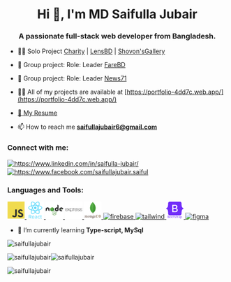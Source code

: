 
<h1 align="center">Hi 👋, I'm MD Saifulla Jubair</h1>
<h3 align="center">A passionate full-stack web developer from Bangladesh.</h3>

- 👨‍💻 Solo Project [Charity](https://charity-client.vercel.app/) | [LensBD](https://lensbd.netlify.app/) | [Shovon'sGallery](https://shovon-sgallery.web.app/)  
  
- 🤝 Group project: Role: Leader [FareBD](https://farebd-9.web.app/)

- 🤝 Group project: Role: Leader [News71](https://news-71-f8a9f.web.app/)




- 👨‍💻 All of my projects are available at [https://portfolio-4dd7c.web.app/](https://portfolio-4dd7c.web.app/)


- <a href="https://drive.google.com/file/d/1nqKaH0WWi8R0ZnAPZ3pgNkFOi7xXvDq_/view">📄 My Resume</a>
- 📫 How to reach me **saifullajubair6@gmail.com**

<h3 align="left">Connect with me:</h3>
<p align="left">
<a href="https://linkedin.com/in/https://www.linkedin.com/in/saifulla-jubair/" target="blank"><img align="center" src="https://raw.githubusercontent.com/rahuldkjain/github-profile-readme-generator/master/src/images/icons/Social/linked-in-alt.svg" alt="https://www.linkedin.com/in/saifulla-jubair/" height="30" width="40" /></a>
<a href="https://fb.com/https://www.facebook.com/saifullajubair.saiful" target="blank"><img align="center" src="https://raw.githubusercontent.com/rahuldkjain/github-profile-readme-generator/master/src/images/icons/Social/facebook.svg" alt="https://www.facebook.com/saifullajubair.saiful" height="30" width="40" /></a>
</p>

<h3 align="left">Languages and Tools:</h3>
<p align="left"> 
  <a href="https://developer.mozilla.org/en-US/docs/Web/JavaScript" target="_blank" rel="noreferrer"> <img src="https://raw.githubusercontent.com/devicons/devicon/master/icons/javascript/javascript-original.svg" alt="javascript" width="40" height="40"/> </a>
  <a href="https://reactjs.org/" target="_blank" rel="noreferrer"> <img src="https://raw.githubusercontent.com/devicons/devicon/master/icons/react/react-original-wordmark.svg" alt="react" width="40" height="40"/> </a> 
  <a href="https://nodejs.org" target="_blank" rel="noreferrer"> <img src="https://raw.githubusercontent.com/devicons/devicon/master/icons/nodejs/nodejs-original-wordmark.svg" alt="nodejs" width="40" height="40"/> </a> 
  <a href="https://expressjs.com" target="_blank" rel="noreferrer"> <img src="https://raw.githubusercontent.com/devicons/devicon/master/icons/express/express-original-wordmark.svg" alt="express" width="40" height="40"/> </a>
  <a href="https://www.mongodb.com/" target="_blank" rel="noreferrer"> <img src="https://raw.githubusercontent.com/devicons/devicon/master/icons/mongodb/mongodb-original-wordmark.svg" alt="mongodb" width="40" height="40"/> </a>
  <a href="https://firebase.google.com/" target="_blank" rel="noreferrer"> <img src="https://www.vectorlogo.zone/logos/firebase/firebase-icon.svg" alt="firebase" width="40" height="40"/> </a>
  <a href="https://tailwindcss.com/" target="_blank" rel="noreferrer"> <img src="https://www.vectorlogo.zone/logos/tailwindcss/tailwindcss-icon.svg" alt="tailwind" width="40" height="40"/> </a> 
  <a href="https://getbootstrap.com" target="_blank" rel="noreferrer"> <img src="https://raw.githubusercontent.com/devicons/devicon/master/icons/bootstrap/bootstrap-plain-wordmark.svg" alt="bootstrap" width="40" height="40"/> </a>
  <a href="https://www.figma.com/" target="_blank" rel="noreferrer"> <img src="https://www.vectorlogo.zone/logos/figma/figma-icon.svg" alt="figma" width="40" height="40"/> </a>
</p>

- 🌱 I’m currently learning **Type-script, MySql**

<p align="left"> <img src="https://komarev.com/ghpvc/?username=saifullajubair&label=Profile%20views&color=0e75b6&style=flat" alt="saifullajubair" /> </p>
<p><img align="left" src="https://github-readme-stats.vercel.app/api/top-langs?username=saifullajubair&show_icons=true&locale=en&layout=compact" alt="saifullajubair" /></p>

<p>&nbsp;<img align="left" src="https://github-readme-stats.vercel.app/api?username=saifullajubair&show_icons=true&locale=en" alt="saifullajubair" /></p>

<p><img align="left" src="https://github-readme-streak-stats.herokuapp.com/?user=saifullajubair&" alt="saifullajubair" /></p>
